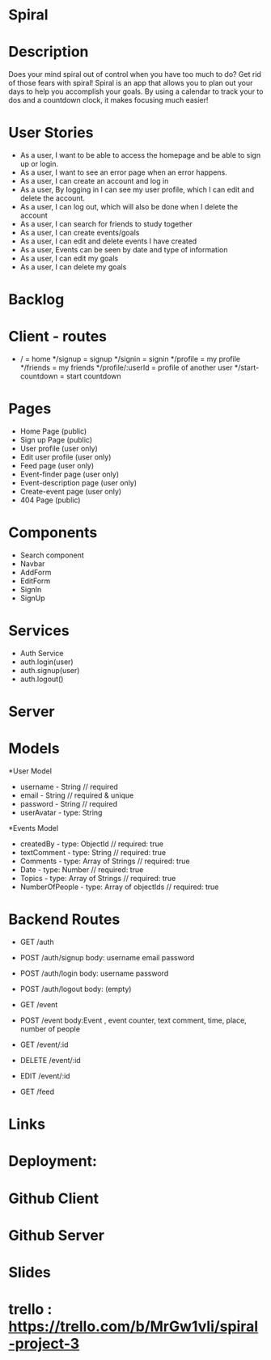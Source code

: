 #  Spiral  #

# Description
 Does your mind spiral out of control when you have too much to do? Get rid of those fears with spiral! Spiral is an app that allows you to plan out your days to help you accomplish your goals. By using a calendar to track your to dos and a countdown clock, it makes focusing much easier!

# User Stories

* As a user, I want to be able to access the homepage and be able to sign up or login.
* As a user, I want to see an error page when an error happens.
* As a user, I can create an account and log in
* As a user, By logging in I can see my user profile, which I can edit and delete the account.
* As a user, I can log out, which will also be done when I delete the account
* As a user, I can search for friends to study together
* As a user, I can create events/goals
* As a user, I can edit and delete events I have created
* As a user, Events can be seen by date and type of information
* As a user, I can edit my goals
* As a user, I can delete my goals


# Backlog


# Client - routes
* / = home
*/signup = signup
*/signin = signin
*/profile = my profile
*/friends = my friends
*/profile/:userId = profile of another user
*/start-countdown = start countdown
  
  
 # Pages
*  Home Page (public)
* Sign up Page (public)
* User profile (user only)
* Edit user profile (user only)
* Feed page (user only)
* Event-finder page (user only)
* Event-description page (user only)
* Create-event page (user only)
* 404 Page (public)

# Components
* Search component
* Navbar
* AddForm
* EditForm
* SignIn
* SignUp

# Services
* Auth Service
* auth.login(user)
* auth.signup(user)
* auth.logout()

# Server

# Models

*User Model
* username - String // required
* email - String // required & unique
* password - String // required
* userAvatar - type: String

*Events Model
* createdBy - type: ObjectId // required: true
* textComment - type: String // required: true
* Comments - type: Array of Strings // required: true
* Date - type: Number // required: true
* Topics - type: Array of Strings // required: true
* NumberOfPeople - type: Array of objectIds // required: true

# Backend Routes
* GET /auth

* POST /auth/signup body: username email password

* POST /auth/login body: username password

* POST /auth/logout body: (empty)

* GET /event

* POST /event body:Event , event counter, text comment, time, place, number of people

* GET /event/:id

* DELETE /event/:id

* EDIT /event/:id

* GET /feed

# Links

# Deployment: 

# Github Client

# Github Server

# Slides

# trello : https://trello.com/b/MrGw1vIi/spiral-project-3 
